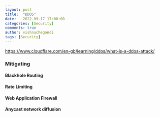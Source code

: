 ```yaml
---
layout: post
title:  "DDOS"
date:   2022-09-17 17:00:00
categories: [Security]
comments: true
author: vishnuchegondi
tags: [Security]
---
```


https://www.cloudflare.com/en-gb/learning/ddos/what-is-a-ddos-attack/

### Mitigating

#### Blackhole Routing


#### Rate Limiting


#### Web Application Firewall


#### Anycast network diffusion